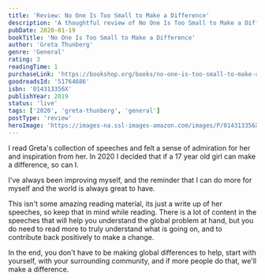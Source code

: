 ```yaml
---
title: 'Review: No One Is Too Small to Make a Difference'
description: 'A thoughtful review of No One Is Too Small to Make a Difference by Greta Thunberg'
pubDate: 2020-01-19
bookTitle: 'No One Is Too Small to Make a Difference'
author: 'Greta Thunberg'
genre: 'General'
rating: 3
readingTime: 1
purchaseLink: 'https://bookshop.org/books/no-one-is-too-small-to-make-a-difference/9780143133568'
goodreadsId: '51764686'
isbn: '014313356X'
publishYear: 2019
status: 'live'
tags: ['2020', 'greta-thunberg', 'general']
postType: 'review'
heroImage: 'https://images-na.ssl-images-amazon.com/images/P/014313356X.01.L.jpg'
---
```


I read Greta's collection of speeches and felt a sense of admiration for her and inspiration from her. In 2020 I decided that if a 17 year old girl can make a difference, so can I.

I've always been improving myself, and the reminder that I can do more for myself and the world is always great to have.

This isn't some amazing reading material, its just a write up of her speeches, so keep that in mind while reading. There is a lot of content in the speeches that will help you understand the global problem at hand, but you do need to read more to truly understand what is going on, and to contribute back positively to make a change.

In the end, you don't have to be making global differences to help, start with yourself, with your surrounding community, and if more people do that, we'll make a difference.